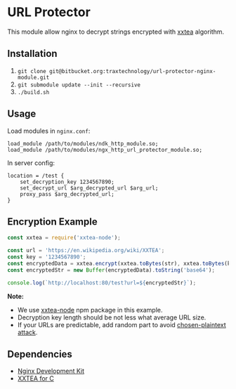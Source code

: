 # URL Protector

This module allow nginx to decrypt strings encrypted with [xxtea](https://en.wikipedia.org/wiki/XXTEA) algorithm.

## Installation

1. `git clone git@bitbucket.org:traxtechnology/url-protector-nginx-module.git`
2. `git submodule update --init --recursive`
3. `./build.sh`

## Usage

Load modules in `nginx.conf`:

```
load_module /path/to/modules/ndk_http_module.so;
load_module /path/to/modules/ngx_http_url_protector_module.so;
```

In server config:

```
location = /test {
    set_decryption_key 1234567890;
    set_decrypt_url $arg_decrypted_url $arg_url;
    proxy_pass $arg_decrypted_url;
}
```

## Encryption Example

```javascript
const xxtea = require('xxtea-node');

const url = 'https://en.wikipedia.org/wiki/XXTEA';
const key = '1234567890';
const encryptedData = xxtea.encrypt(xxtea.toBytes(str), xxtea.toBytes(key));
const encryptedStr = new Buffer(encryptedData).toString('base64');

console.log(`http://localhost:80/test?url=${encryptedStr}`);
````

__Note:__

- We use [xxtea-node](https://www.npmjs.com/package/xxtea-node) npm package in this example.
- Decryption key length should be not less what average URL size.
- If your URLs are predictable, add random part to avoid [chosen-plaintext attack](https://en.wikipedia.org/wiki/Chosen-plaintext_attack).

## Dependencies

- [Nginx Development Kit](https://github.com/simpl/ngx_devel_kit)
- [XXTEA for C](https://github.com/xxtea/xxtea-c)
